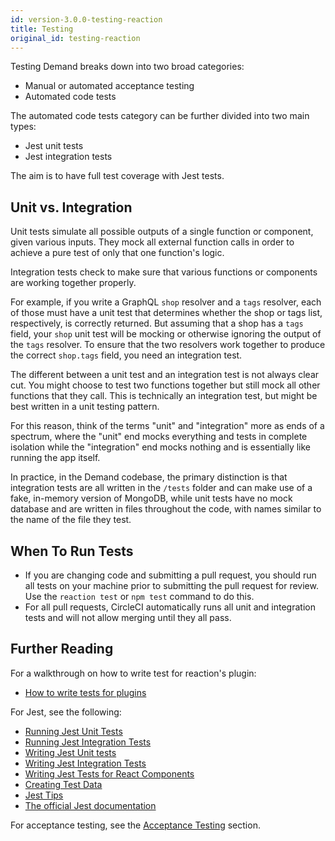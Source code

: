 ```yaml
---
id: version-3.0.0-testing-reaction
title: Testing
original_id: testing-reaction
---
```


Testing Demand breaks down into two broad categories:

- Manual or automated acceptance testing
- Automated code tests

The automated code tests category can be further divided into two main types:

- Jest unit tests
- Jest integration tests

The aim is to have full test coverage with Jest tests.

## Unit vs. Integration

Unit tests simulate all possible outputs of a single function or component, given various inputs. They mock all external function calls in order to achieve a pure test of only that one function's logic.

Integration tests check to make sure that various functions or components are working together properly.

For example, if you write a GraphQL `shop` resolver and a `tags` resolver, each of those must have a unit test that determines whether the shop or tags list, respectively, is correctly returned. But assuming that a shop has a `tags` field, your `shop` unit test will be mocking or otherwise ignoring the output of the `tags` resolver. To ensure that the two resolvers work together to produce the correct `shop.tags` field, you need an integration test.

The different between a unit test and an integration test is not always clear cut. You might choose to test two functions together but still mock all other functions that they call. This is technically an integration test, but might be best written in a unit testing pattern.

For this reason, think of the terms "unit" and "integration" more as ends of a spectrum, where the "unit" end mocks everything and tests in complete isolation while the "integration" end mocks nothing and is essentially like running the app itself.

In practice, in the Demand codebase, the primary distinction is that integration tests are all written in the `/tests` folder and can make use of a fake, in-memory version of MongoDB, while unit tests have no mock database and are written in files throughout the code, with names similar to the name of the file they test.

## When To Run Tests

- If you are changing code and submitting a pull request, you should run all tests on your machine prior to submitting the pull request for review. Use the `reaction test` or `npm test` command to do this.
- For all pull requests, CircleCI automatically runs all unit and integration tests and will not allow merging until they all pass.

## Further Reading

For a walkthrough on how to write test for reaction's plugin:
- [How to write tests for plugins](how-to-write-tests-for-plugin.md)

For Jest, see the following:
- [Running Jest Unit Tests](running-jest-unit-tests.md)
- [Running Jest Integration Tests](running-jest-integration-tests.md)
- [Writing Jest Unit tests](writing-jest-unit-tests.md)
- [Writing Jest Integration Tests](writing-jest-integration-tests.md)
- [Writing Jest Tests for React Components](react-testing.md)
- [Creating Test Data](creating-test-data.md)
- [Jest Tips](jest-tips.md)
- [The official Jest documentation](https://facebook.github.io/jest/)

For acceptance testing, see the [Acceptance Testing](acceptance-testing.md) section.
